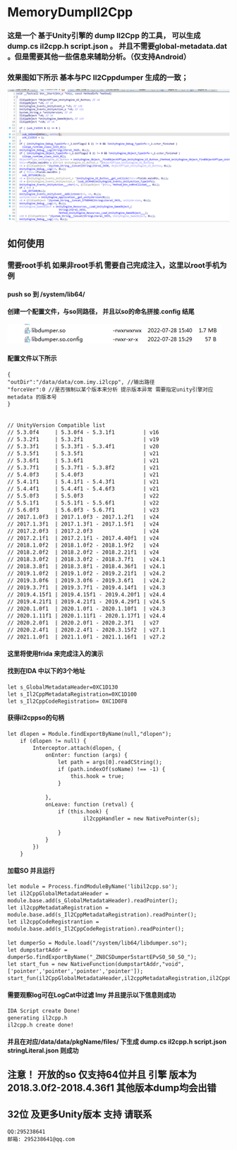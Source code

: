 # MemoryDumpIl2Cpp
### 这是一个 基于Unity引擎的 dump Il2Cpp 的工具， 可以生成 dump.cs il2cpp.h script.json 。 并且不需要global-metadata.dat 。但是需要其他一些信息来辅助分析。（仅支持Android）

### 效果图如下所示 基本与PC Il2Cppdumper 生成的一致；
![image](https://github.com/IIIImmmyyy/MemoryDumpIl2Cpp/blob/main/ida.png)

## 如何使用
### 需要root手机 如果非root手机 需要自己完成注入，这里以root手机为例

#### push so 到 /system/lib64/   
#### 创建一个配置文件，与so同路径， 并且以so的命名拼接.config 结尾
![image](https://github.com/IIIImmmyyy/MemoryDumpIl2Cpp/blob/main/so.png)
#### 配置文件以下所示
```
{
"outDir":"/data/data/com.imy.i2lcpp", //输出路径
"forceVer":0 //是否强制以某个版本来分析 提示版本异常 需要指定unity引擎对应metadata 的版本号
}


// UnityVersion Compatible list
// 5.3.0f4     | 5.3.0f4 - 5.3.1f1         | v16
// 5.3.2f1     | 5.3.2f1                   | v19
// 5.3.3f1     | 5.3.3f1 - 5.3.4f1         | v20
// 5.3.5f1     | 5.3.5f1                   | v21
// 5.3.6f1     | 5.3.6f1                   | v21
// 5.3.7f1     | 5.3.7f1 - 5.3.8f2         | v21
// 5.4.0f3     | 5.4.0f3                   | v21
// 5.4.1f1     | 5.4.1f1 - 5.4.3f1         | v21
// 5.4.4f1     | 5.4.4f1 - 5.4.6f3         | v21
// 5.5.0f3     | 5.5.0f3                   | v22
// 5.5.1f1     | 5.5.1f1 - 5.5.6f1         | v22
// 5.6.0f3     | 5.6.0f3 - 5.6.7f1         | v23
// 2017.1.0f3  | 2017.1.0f3 - 2017.1.2f1   | v24
// 2017.1.3f1  | 2017.1.3f1 - 2017.1.5f1   | v24
// 2017.2.0f3  | 2017.2.0f3                | v24
// 2017.2.1f1  | 2017.2.1f1 - 2017.4.40f1  | v24
// 2018.1.0f2  | 2018.1.0f2 - 2018.1.9f2   | v24
// 2018.2.0f2  | 2018.2.0f2 - 2018.2.21f1  | v24
// 2018.3.0f2  | 2018.3.0f2 - 2018.3.7f1   | v24.1
// 2018.3.8f1  | 2018.3.8f1 - 2018.4.36f1  | v24.1
// 2019.1.0f2  | 2019.1.0f2 - 2019.2.21f1  | v24.2
// 2019.3.0f6  | 2019.3.0f6 - 2019.3.6f1   | v24.2
// 2019.3.7f1  | 2019.3.7f1 - 2019.4.14f1  | v24.3
// 2019.4.15f1 | 2019.4.15f1 - 2019.4.20f1 | v24.4
// 2019.4.21f1 | 2019.4.21f1 - 2019.4.29f1 | v24.5
// 2020.1.0f1  | 2020.1.0f1 - 2020.1.10f1  | v24.3
// 2020.1.11f1 | 2020.1.11f1 - 2020.1.17f1 | v24.4
// 2020.2.0f1  | 2020.2.0f1 - 2020.2.3f1   | v27
// 2020.2.4f1  | 2020.2.4f1 - 2020.3.15f2  | v27.1
// 2021.1.0f1  | 2021.1.0f1 - 2021.1.16f1  | v27.2
```

#### 这里将使用frida 来完成注入的演示

#### 找到在IDA 中以下的3个地址
```
let s_GlobalMetadataHeader=0XC1D130
let s_Il2CppMetadataRegistration=0XC1D100
let s_Il2CppCodeRegistration= 0XC1D0F8
```
#### 获得il2cppso的句柄
```
let dlopen = Module.findExportByName(null,"dlopen");
    if (dlopen != null) {
        Interceptor.attach(dlopen, {
            onEnter: function (args) {
                let path = args[0].readCString();
                if (path.indexOf(soName) !== -1) {
                    this.hook = true;
                }
              
            },
            onLeave: function (retval) {
                if (this.hook) {
                        il2cppHandler = new NativePointer(s);

                }
            }
        })
    }
```

#### 加载SO 并且运行
```
let module = Process.findModuleByName('libil2cpp.so');
let il2CppGlobalMetadataHeader = module.base.add(s_GlobalMetadataHeader).readPointer();
let il2cppMetadataRegistration = module.base.add(s_Il2CppMetadataRegistration).readPointer();
let il2cppCodeRegistrantion = module.base.add(s_Il2CppCodeRegistration).readPointer();

let dumperSo = Module.load("/system/lib64/libdumper.so");
let dumpstartAddr = dumperSo.findExportByName("_ZN8CSDumper5startEPvS0_S0_S0_"); 
let start_fun = new NativeFunction(dumpstartAddr,"void",['pointer','pointer','pointer','pointer']);
start_fun(il2CppGlobalMetadataHeader,il2cppMetadataRegistration,il2CppCodeRegistration,il2cppHandler);

```
#### 需要观察log可在LogCat中过滤 Imy 并且提示以下信息则成功
```
IDA Script create Done!
generating il2cpp.h
il2cpp.h create done! 
```
#### 并且在对应/data/data/pkgName/files/ 下生成 dump.cs il2cpp.h script.json stringLiteral.json 则成功


## 注意！ 开放的so 仅支持64位并且 引擎 版本为2018.3.0f2-2018.4.36f1 其他版本dump均会出错

## 32位 及更多Unity版本 支持 请联系
```
QQ:295238641
邮箱: 295238641@qq.com
```








